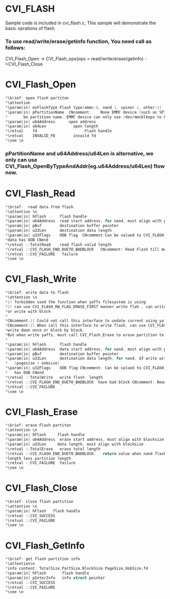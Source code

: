 # CVI_FLASH
Sample code is included in cvi_flash.c, This sample will demonstrate the basic oprations of flash.

### To use read/write/erase/getinfo function, You need call as follows:
CVI_Flash_Open -> CVI_Flash_ops(ops = read/write/erase/getinfo) ->CVI_Flash_Close

# CVI_Flash_Open
```c
*\brief: open flash partiton
*\attention
*\param[in] enFlashType Flash type(emmc:0, nand 1, spinor 2, other:3)
*\param[in] pPartitionName	CNcomment:	  None EMMC device (such as SPI/NAND) can only use /dev/mtdx to
*		be partition name. EMMC device can only use /dev/mmcblkopx to be partition name.
*\param[in] u64Address		open address
*\param[in] u64Len			  open length
*\retval    fd					   Flash handle
*\retval    INVALID_FD		  invaild fd
*\see \n
```
### pPartitionName and u64Address/u64Len is alternative, we only can use CVI_Flash_OpenByTypeAndAddr(eg.u64Address/u64Len) flow now.

# CVI_Flash_Read
```c
*\brief:  read data from flash
*\attention \n
*\param[in] hFlash		flash handle
*\param[in] u64Address	read start address, for nand, must align with pagesize.
*\param[in] pBuf		destination buffer pointer
*\param[in] u32Len		destination data length
*\param[in] u32Flags	OOB flag  CNcomment:Can be valued to CVI_FLASH_RW_FLAG_WITH_OOB, means if
*data has OOB CNend
*\retval ::TotalRead	read flash valid length
*\retval ::CVI_FLASH_END_DUETO_BADBLOCK	  CNcomment: Read Flash till meet bad block CNend
*\retval ::CVI_FAILURE	 failure
*\see \n
```
# CVI_Flash_Write
```c
*\brief: write data to flash
*\attention \n
*1) forbidden used the function when yaffs filesystem is using
*2) can use CVI_FLASH_RW_FLAG_ERASE_FIRST manner write flah , can write over all partition one time
*or write with block
*
*CNcomment:1) Could not call this interface to undate current using yaffs filesystem CNend
*CNcomment:2) When call this interface to write flash, can use CVI_FLASH_RW_FLAG_ERASE_FIRS. And support
*write down once or block by block.
*But when write yaffs, must call CVI_Flash_Erase to erase partition to be write CNend
*
*\param[in] hFlash		flash handle
*\param[in] u64Address	data start address, for nand, must align with pagesize
*\param[in] pBuf		destination buffer pointer
*\param[in] u32Len		destination data length, for nand, if write with oob, must align with
*	(pagesize + oobsize)
*\param[in] u32Flags	OOB flag CNcomment: Can be valued to CVI_FLASH_RW_FLAG_WITH_OOB, means if data
*	has OOB CNend
*\retval ::TotalWrite	write flash  length
*\retval ::CVI_FLASH_END_DUETO_BADBLOCK	 have bad block CNcomment: Read Flash till meet bad block CNend
*\retval ::CVI_FAILURE
*\see \n 
```

# CVI_Flash_Erase
```c
*\brief: erase Flash partiton
*\attention \n
*\param[in] hFlash	   flash handle
*\param[in] u64Address  erase start address, must align with blocksize
*\param[in] u32Len	   data length, must align with blocksize
*\retval ::TotalErase   erase total length
*\retval ::CVI_FLASH_END_DUETO_BADBLOCK	   return value when nand flash have bad block or valid
*length less partition length
*\retval ::CVI_FAILURE	failure 
*\see \n
```

# CVI_Flash_Close
```c
*\brief: close flash partition
*\attention \n
*\param[in] hFlash	 flash handle
*\retval ::CVI_SUCCESS
*\retval ::CVI_FAILURE
*\see \n
```
# CVI_Flash_GetInfo
```c
*\brief: get flash partition info
*\attention\n
*info content: TotalSize,PartSize,BlockSize,PageSize,OobSize,fd
*\param[in] hFlash		 flash handle
*\param[in] pInterInfo	 info struct pointer
*\retval ::CVI_SUCCESS
*\retval ::CVI_FAILURE
*\see \n
```
